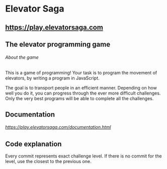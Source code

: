# Elevator Saga

## https://play.elevatorsaga.com

## The elevator programming game

###### About the game

This is a game of programming!
Your task is to program the movement of elevators, by writing a program in JavaScript.

The goal is to transport people in an efficient manner.
Depending on how well you do it, you can progress through the ever more difficult challenges.
Only the very best programs will be able to complete all the challenges.

## Documentation

###### https://play.elevatorsaga.com/documentation.html

## Code explanation

Every commit represents exact challenge level. If there is no commit for the level, use the closest to the previous one.
